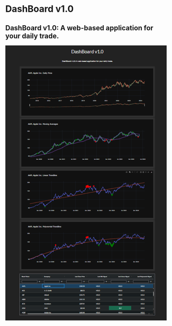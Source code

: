 # DashBoard v1.0

## DashBoard v1.0: A web-based application for your daily trade.

![Main App](/.venv/img/Main_page.png)
